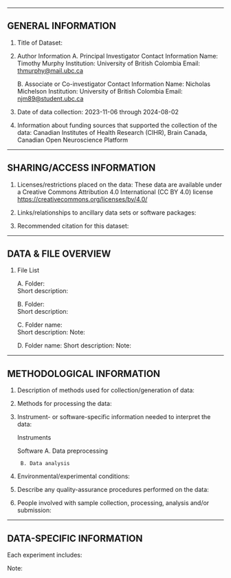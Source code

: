 --------------------
GENERAL INFORMATION
--------------------

1. Title of Dataset:  

2. Author Information
	A. Principal Investigator Contact Information
		Name: Timothy Murphy
		Institution: University of British Colombia
		Email: thmurphy@mail.ubc.ca

	B. Associate or Co-investigator Contact Information
		Name: Nicholas Michelson
		Institution: University of British Colombia
                Email: njm89@student.ubc.ca


3. Date of data collection: 2023-11-06 through 2024-08-02

4. Information about funding sources that supported the collection of the data: Canadian Institutes of Health Research (CIHR), Brain Canada, Canadian Open Neuroscience Platform 


---------------------------
SHARING/ACCESS INFORMATION
---------------------------

1. Licenses/restrictions placed on the data: 
These data are available under a Creative Commons Attribution 4.0 International (CC BY 4.0) license <https://creativecommons.org/licenses/by/4.0/> 

2. Links/relationships to ancillary data sets or software packages: 



3. Recommended citation for this dataset: 



---------------------
DATA & FILE OVERVIEW
---------------------

1. File List

   A. Folder:     
      Short description:       

   B. Folder:     
      Short description: 

   C. Folder name:      
      Short description: 
	Note: 

   D. Folder name: 
      Short description: 
	Note: 


---------------------------
METHODOLOGICAL INFORMATION
---------------------------

1. Description of methods used for collection/generation of data: 



2. Methods for processing the data: 


3. Instrument- or software-specific information needed to interpret the data: 

	Instruments

	Software
		A. Data preprocessing


		B. Data analysis


4. Environmental/experimental conditions: 


5. Describe any quality-assurance procedures performed on the data: 


6. People involved with sample collection, processing, analysis and/or submission: 


--------------------------
DATA-SPECIFIC INFORMATION 
--------------------------

Each experiment includes:


Note: 


